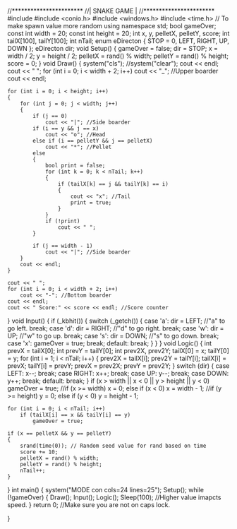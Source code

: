 //***********************
//|     SNAKE GAME      |
//***********************
#include <iostream>
#include <conio.h>
#include <windows.h>
#include <time.h> // To make spawn value more random
using namespace std;
bool gameOver;
const int width = 20;
const int height = 20;
int x, y, pelletX, pelletY, score;
int tailX[100], tailY[100];
int nTail;
enum eDirecton { STOP = 0, LEFT, RIGHT, UP, DOWN };
eDirecton dir;
void Setup()
{
    gameOver = false;
    dir = STOP;
    x = width / 2;
    y = height / 2;
    pelletX = rand() % width;
    pelletY = rand() % height;
    score = 0;
}
void Draw()
{
    system("cls"); //system("clear");
    cout << endl;
    cout << " ";
    for (int i = 0; i < width + 2; i++)
        cout << "_"; //Upper boarder
    cout << endl;

    for (int i = 0; i < height; i++)
    {
        for (int j = 0; j < width; j++)
        {
            if (j == 0)
                cout << "|"; //Side boarder
            if (i == y && j == x)
                cout << "o"; //Head
            else if (i == pelletY && j == pelletX)
                cout << "*"; //Pellet 
            else
            {
                bool print = false;
                for (int k = 0; k < nTail; k++)
                {
                    if (tailX[k] == j && tailY[k] == i)
                    {
                        cout << "x"; //Tail
                        print = true;
                    }
                }
                if (!print)
                    cout << " ";
            }

            if (j == width - 1)
                cout << "|"; //Side boarder
        }
        cout << endl;
    }

    cout << " ";
    for (int i = 0; i < width + 2; i++)
        cout << "-"; //Bottom boarder
    cout << endl;
    cout << " Score:" << score << endl; //Score counter
}
void Input()
{
    if (_kbhit())
    {
        switch (_getch())
        {
        case 'a':
            dir = LEFT; //"a" to go left.
            break;
        case 'd':
            dir = RIGHT; //"d" to go right.
            break;
        case 'w':
            dir = UP; //"w" to go up.
            break;
        case 's':
            dir = DOWN; //"s" to go down.
            break;
        case 'x':
            gameOver = true;
            break;
        default:
            break;
        }
    }
}
void Logic()
{
    int prevX = tailX[0];
    int prevY = tailY[0];
    int prev2X, prev2Y;
    tailX[0] = x;
    tailY[0] = y;
    for (int i = 1; i < nTail; i++)
    {
        prev2X = tailX[i];
        prev2Y = tailY[i];
        tailX[i] = prevX;
        tailY[i] = prevY;
        prevX = prev2X;
        prevY = prev2Y;
    }
    switch (dir)
    {
    case LEFT:
        x--;
        break;
    case RIGHT:
        x++;
        break;
    case UP:
        y--;
        break;
    case DOWN:
        y++;
        break;
    default:
        break;
    }
    if (x > width || x < 0 || y > height || y < 0)
        gameOver = true;
    //if (x >= width) x = 0; else if (x < 0) x = width - 1;
    //if (y >= height) y = 0; else if (y < 0) y = height - 1;

    for (int i = 0; i < nTail; i++)
        if (tailX[i] == x && tailY[i] == y)
            gameOver = true;

    if (x == pelletX && y == pelletY)
    {
        srand(time(0)); // Random seed value for rand based on time
        score += 10;
        pelletX = rand() % width;
        pelletY = rand() % height;
        nTail++;
    }
}
int main()
{
    system("MODE con cols=24 lines=25");
    Setup();
    while (!gameOver)
    {
        Draw();
        Input();
        Logic();
        Sleep(100); //Higher value imapcts speed.
    }
    return 0;
    //Make sure you are not on caps lock.

}
